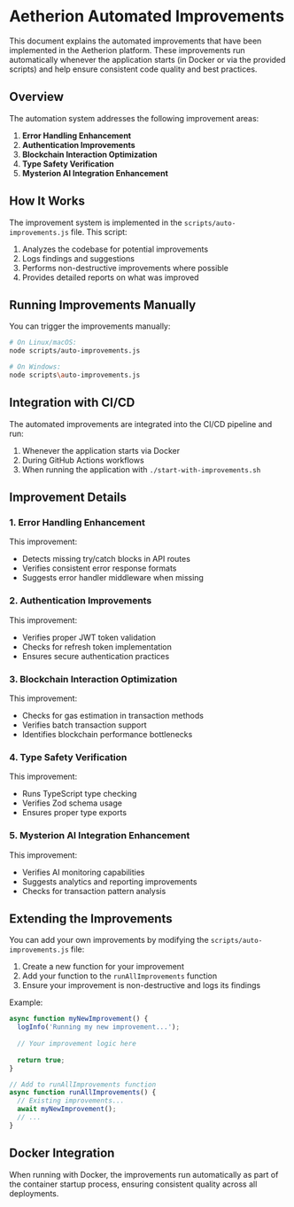 # Aetherion Automated Improvements

This document explains the automated improvements that have been implemented in the Aetherion platform. These improvements run automatically whenever the application starts (in Docker or via the provided scripts) and help ensure consistent code quality and best practices.

## Overview

The automation system addresses the following improvement areas:

1. **Error Handling Enhancement**
2. **Authentication Improvements**
3. **Blockchain Interaction Optimization**
4. **Type Safety Verification**
5. **Mysterion AI Integration Enhancement**

## How It Works

The improvement system is implemented in the `scripts/auto-improvements.js` file. This script:

1. Analyzes the codebase for potential improvements
2. Logs findings and suggestions
3. Performs non-destructive improvements where possible
4. Provides detailed reports on what was improved

## Running Improvements Manually

You can trigger the improvements manually:

```bash
# On Linux/macOS:
node scripts/auto-improvements.js

# On Windows:
node scripts\auto-improvements.js
```

## Integration with CI/CD

The automated improvements are integrated into the CI/CD pipeline and run:

1. Whenever the application starts via Docker
2. During GitHub Actions workflows
3. When running the application with `./start-with-improvements.sh`

## Improvement Details

### 1. Error Handling Enhancement

This improvement:
- Detects missing try/catch blocks in API routes
- Verifies consistent error response formats
- Suggests error handler middleware when missing

### 2. Authentication Improvements

This improvement:
- Verifies proper JWT token validation
- Checks for refresh token implementation
- Ensures secure authentication practices

### 3. Blockchain Interaction Optimization

This improvement:
- Checks for gas estimation in transaction methods
- Verifies batch transaction support
- Identifies blockchain performance bottlenecks

### 4. Type Safety Verification

This improvement:
- Runs TypeScript type checking
- Verifies Zod schema usage
- Ensures proper type exports

### 5. Mysterion AI Integration Enhancement

This improvement:
- Verifies AI monitoring capabilities
- Suggests analytics and reporting improvements
- Checks for transaction pattern analysis

## Extending the Improvements

You can add your own improvements by modifying the `scripts/auto-improvements.js` file:

1. Create a new function for your improvement
2. Add your function to the `runAllImprovements` function
3. Ensure your improvement is non-destructive and logs its findings

Example:

```javascript
async function myNewImprovement() {
  logInfo('Running my new improvement...');
  
  // Your improvement logic here
  
  return true;
}

// Add to runAllImprovements function
async function runAllImprovements() {
  // Existing improvements...
  await myNewImprovement();
  // ...
}
```

## Docker Integration

When running with Docker, the improvements run automatically as part of the container startup process, ensuring consistent quality across all deployments.